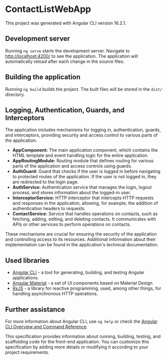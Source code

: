 # ContactListWebApp

This project was generated with Angular CLI version 16.2.1.

## Development server

Running `ng serve` starts the development server. Navigate to [http://localhost:4200/](http://localhost:4200/) to see the application. The application will automatically reload after each change in the source files.

## Building the application

Running `ng build` builds the project. The built files will be stored in the `dist/` directory.

## Logging, Authentication, Guards, and Interceptors

The application includes mechanisms for logging in, authentication, guards, and interceptors, providing security and access control to various parts of the application:

- **AppComponent:** The main application component, which contains the HTML template and event handling logic for the entire application.
- **AppRoutingModule:** Routing module that defines routing for various parts of the application and access controls using guards.
- **AuthGuard:** Guard that checks if the user is logged in before navigating to protected routes of the application. If the user is not logged in, they are redirected to the login page.
- **AuthService:** Authentication service that manages the login, logout process, and stores information about the logged-in user.
- **InterceptorService:** HTTP interceptor that intercepts HTTP requests and responses in the application, allowing, for example, the addition of authentication headers to requests.
- **ContactService:** Service that handles operations on contacts, such as fetching, adding, editing, and deleting contacts. It communicates with APIs or other services to perform operations on contacts.

These mechanisms are crucial for ensuring the security of the application and controlling access to its resources. Additional information about their implementation can be found in the application's technical documentation.

## Used libraries

- [Angular CLI](https://github.com/angular/angular-cli) - a tool for generating, building, and testing Angular applications.
- [Angular Material](https://material.angular.io) - a set of UI components based on Material Design.
- [RxJS](https://rxjs.dev) - a library for reactive programming, used, among other things, for handling asynchronous HTTP operations.

## Further assistance

For more information about Angular CLI, use `ng help` or check the [Angular CLI Overview and Command Reference](https://angular.io/cli).

This specification provides information about running, building, testing, and scaffolding code for the front-end application. You can customize this specification by adding more details or modifying it according to your project requirements.
